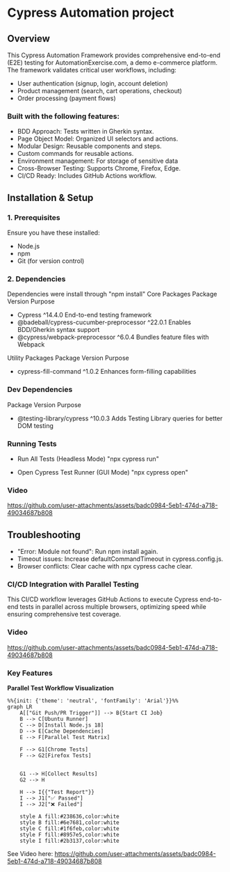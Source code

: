 # Cypress Automation project
## Overview
This Cypress Automation Framework provides comprehensive end-to-end (E2E) testing for AutomationExercise.com,
 a demo e-commerce platform. The framework validates critical user workflows, including:
 - User authentication (signup, login, account deletion)
 - Product management (search, cart operations, checkout)
 - Order processing (payment flows)

### Built with the following features:
 - BDD Approach: Tests written in Gherkin syntax.
 - Page Object Model: Organized UI selectors and  actions.
 - Modular Design: Reusable components and steps.
 - Custom commands for reusable actions.
 - Environment management: For storage of sensitive data
 - Cross-Browser Testing: Supports Chrome, Firefox, Edge.
 - CI/CD Ready: Includes GitHub Actions workflow.

## Installation & Setup
### 1. Prerequisites
  Ensure you have these installed:
  - Node.js 
  - npm 
  - Git (for version control)

### 2. Dependencies
Dependencies were install through "npm install"
  Core Packages
  Package	                                  Version	          Purpose
  -  Cypress	                                  ^14.4.0	         End-to-end testing framework
  - @badeball/cypress-cucumber-preprocessor	  ^22.0.1	         Enables BDD/Gherkin syntax support
  - @cypress/webpack-preprocessor	              ^6.0.4	         Bundles feature files with Webpack

  Utility Packages
  Package	                                 Version	         Purpose
  - cypress-fill-command	                     ^1.0.2	             Enhances form-filling capabilities

### Dev Dependencies
  Package	                              Version	            Purpose
  - @testing-library/cypress	              ^10.0.3	            Adds Testing Library queries for better DOM testing

### Running Tests
   - Run All Tests (Headless Mode)
   "npx cypress run"

   - Open Cypress Test Runner (GUI Mode)
   "npx cypress open"
### Video

https://github.com/user-attachments/assets/badc0984-5eb1-474d-a718-49034687b808

## Troubleshooting
- "Error: Module not found": Run npm install again.
- Timeout issues: Increase defaultCommandTimeout in cypress.config.js.
- Browser conflicts: Clear cache with npx cypress cache clear.

### CI/CD Integration with Parallel Testing
This CI/CD workflow leverages GitHub Actions to execute Cypress end-to-end tests in parallel across multiple
browsers, optimizing speed while ensuring comprehensive test coverage.
### Video

https://github.com/user-attachments/assets/badc0984-5eb1-474d-a718-49034687b808

### Key Features
**Parallel Test Workflow Visualization**

```mermaid
%%{init: {'theme': 'neutral', 'fontFamily': 'Arial'}}%%
graph LR
    A[["Git Push/PR Trigger"]] --> B{Start CI Job}
    B --> C[Ubuntu Runner]
    C --> D[Install Node.js 18]
    D --> E[Cache Dependencies]
    E --> F[Parallel Test Matrix]
    
    F --> G1[Chrome Tests]
    F --> G2[Firefox Tests]

    
    G1 --> H[Collect Results]
    G2 --> H
    
    H --> I{{"Test Report"}}
    I --> J1["✅ Passed"]
    I --> J2["❌ Failed"]
    
    style A fill:#238636,color:white
    style B fill:#6e7681,color:white
    style C fill:#1f6feb,color:white
    style F fill:#8957e5,color:white
    style I fill:#2b3137,color:white
```

See Video here:
https://github.com/user-attachments/assets/badc0984-5eb1-474d-a718-49034687b808


 
